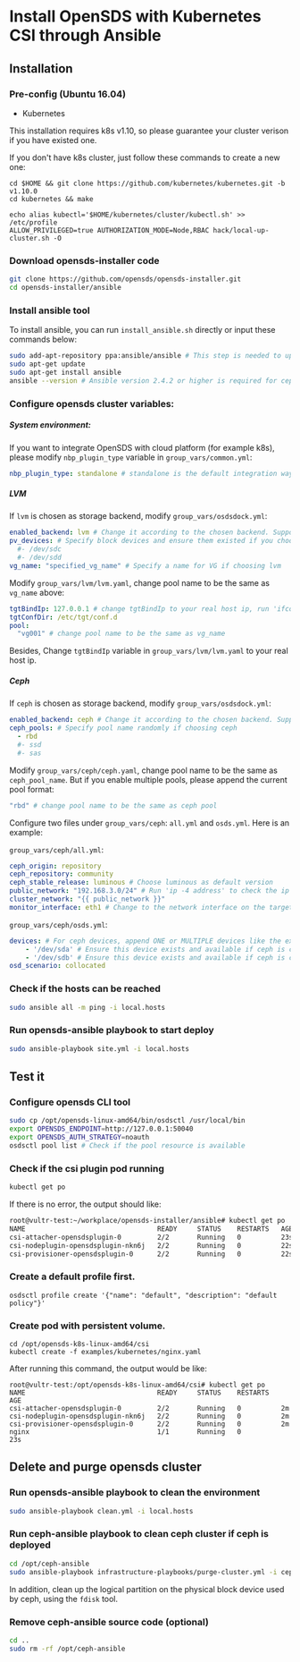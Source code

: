 # Install OpenSDS with Kubernetes CSI through Ansible

## Installation
### Pre-config (Ubuntu 16.04)
* Kubernetes

This installation requires k8s v1.10, so please guarantee your cluster verison if you have existed one.

If you don't have k8s cluster, just follow these commands to create a new one:
```shell
cd $HOME && git clone https://github.com/kubernetes/kubernetes.git -b v1.10.0
cd kubernetes && make

echo alias kubectl='$HOME/kubernetes/cluster/kubectl.sh' >> /etc/profile
ALLOW_PRIVILEGED=true AUTHORIZATION_MODE=Node,RBAC hack/local-up-cluster.sh -O
```

### Download opensds-installer code
```bash
git clone https://github.com/opensds/opensds-installer.git
cd opensds-installer/ansible
```

### Install ansible tool
To install ansible, you can run `install_ansible.sh` directly or input these commands below:
```bash
sudo add-apt-repository ppa:ansible/ansible # This step is needed to upgrade ansible to version 2.4.2 which is required for the ceph backend.
sudo apt-get update
sudo apt-get install ansible
ansible --version # Ansible version 2.4.2 or higher is required for ceph; 2.0.2 or higher is needed for other backends.
```

### Configure opensds cluster variables:
##### System environment:
If you want to integrate OpenSDS with cloud platform (for example k8s), please modify `nbp_plugin_type` variable in `group_vars/common.yml`:
```yaml
nbp_plugin_type: standalone # standalone is the default integration way, but you can change it to 'csi', 'flexvolume'
```

##### LVM
If `lvm` is chosen as storage backend, modify `group_vars/osdsdock.yml`:
```yaml
enabled_backend: lvm # Change it according to the chosen backend. Supported backends include 'lvm', 'ceph', and 'cinder'
pv_devices: # Specify block devices and ensure them existed if you choose lvm
  #- /dev/sdc
  #- /dev/sdd
vg_name: "specified_vg_name" # Specify a name for VG if choosing lvm
```

Modify ```group_vars/lvm/lvm.yaml```, change pool name to be the same as `vg_name` above:
```yaml
tgtBindIp: 127.0.0.1 # change tgtBindIp to your real host ip, run 'ifconfig' to check
tgtConfDir: /etc/tgt/conf.d
pool:
  "vg001" # change pool name to be the same as vg_name
```

Besides, Change `tgtBindIp` variable in `group_vars/lvm/lvm.yaml` to your real host ip.

##### Ceph
If `ceph` is chosen as storage backend, modify `group_vars/osdsdock.yml`:
```yaml
enabled_backend: ceph # Change it according to the chosen backend. Supported backends include 'lvm', 'ceph', and 'cinder'.
ceph_pools: # Specify pool name randomly if choosing ceph
  - rbd
  #- ssd
  #- sas
```

Modify ```group_vars/ceph/ceph.yaml```, change pool name to be the same as `ceph_pool_name`. But if you enable multiple pools, please append the current pool format:
```yaml
"rbd" # change pool name to be the same as ceph pool
```

Configure two files under ```group_vars/ceph```: `all.yml` and `osds.yml`. Here is an example:

```group_vars/ceph/all.yml```:
```yml
ceph_origin: repository
ceph_repository: community
ceph_stable_release: luminous # Choose luminous as default version
public_network: "192.168.3.0/24" # Run 'ip -4 address' to check the ip address
cluster_network: "{{ public_network }}"
monitor_interface: eth1 # Change to the network interface on the target machine
```
```group_vars/ceph/osds.yml```:
```yml
devices: # For ceph devices, append ONE or MULTIPLE devices like the example below:
    - '/dev/sda' # Ensure this device exists and available if ceph is chosen
    - '/dev/sdb' # Ensure this device exists and available if ceph is chosen
osd_scenario: collocated
```

### Check if the hosts can be reached
```bash
sudo ansible all -m ping -i local.hosts
```

### Run opensds-ansible playbook to start deploy
```bash
sudo ansible-playbook site.yml -i local.hosts
```

## Test it
### Configure opensds CLI tool
```bash
sudo cp /opt/opensds-linux-amd64/bin/osdsctl /usr/local/bin
export OPENSDS_ENDPOINT=http://127.0.0.1:50040
export OPENSDS_AUTH_STRATEGY=noauth
osdsctl pool list # Check if the pool resource is available
```

### Check if the csi plugin pod running
```bash
kubectl get po
```
If there is no error, the output should like:
```bash
root@vultr-test:~/workplace/opensds-installer/ansible# kubectl get po
NAME                                 READY     STATUS    RESTARTS   AGE
csi-attacher-opensdsplugin-0         2/2       Running   0          23s
csi-nodeplugin-opensdsplugin-nkn6j   2/2       Running   0          22s
csi-provisioner-opensdsplugin-0      2/2       Running   0          22s
```

### Create a default profile first.
```
osdsctl profile create '{"name": "default", "description": "default policy"}'
```

### Create pod with persistent volume.
```
cd /opt/opensds-k8s-linux-amd64/csi
kubectl create -f examples/kubernetes/nginx.yaml
```

After running this command, the output would be like:
```shell
root@vultr-test:/opt/opensds-k8s-linux-amd64/csi# kubectl get po
NAME                                 READY     STATUS    RESTARTS   AGE
csi-attacher-opensdsplugin-0         2/2       Running   0          2m
csi-nodeplugin-opensdsplugin-nkn6j   2/2       Running   0          2m
csi-provisioner-opensdsplugin-0      2/2       Running   0          2m
nginx                                1/1       Running   0          23s
```

## Delete and purge opensds cluster
### Run opensds-ansible playbook to clean the environment
```bash
sudo ansible-playbook clean.yml -i local.hosts
```

### Run ceph-ansible playbook to clean ceph cluster if ceph is deployed
```bash
cd /opt/ceph-ansible
sudo ansible-playbook infrastructure-playbooks/purge-cluster.yml -i ceph.hosts
```

In addition, clean up the logical partition on the physical block device used by ceph, using the ```fdisk``` tool.

### Remove ceph-ansible source code (optional)
```bash
cd ..
sudo rm -rf /opt/ceph-ansible
```
